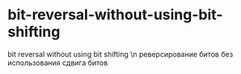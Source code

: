 # bit-reversal-without-using-bit-shifting
bit reversal without using bit shifting \n
реверсирование битов без использования сдвига битов
